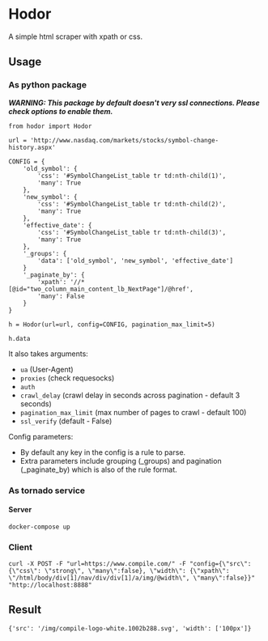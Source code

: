 # Hodor

A simple html scraper with xpath or css.

## Usage

### As python package

***WARNING: This package by default doesn't very ssl connections. Please check options to enable them.***


```
from hodor import Hodor

url = 'http://www.nasdaq.com/markets/stocks/symbol-change-history.aspx'

CONFIG = {
    'old_symbol': {
        'css': '#SymbolChangeList_table tr td:nth-child(1)',
        'many': True
    },
    'new_symbol': {
        'css': '#SymbolChangeList_table tr td:nth-child(2)',
        'many': True
    },
    'effective_date': {
        'css': '#SymbolChangeList_table tr td:nth-child(3)',
        'many': True
    },
    '_groups': {
        'data': ['old_symbol', 'new_symbol', 'effective_date']
    }
    '_paginate_by': {
        'xpath': '//*[@id="two_column_main_content_lb_NextPage"]/@href',
        'many': False
    }
}

h = Hodor(url=url, config=CONFIG, pagination_max_limit=5)

h.data
```

It also takes arguments:

- ```ua``` (User-Agent)
- ```proxies``` (check requesocks)
- ```auth```
- ```crawl_delay``` (crawl delay in seconds across pagination - default 3 seconds)
- ```pagination_max_limit``` (max number of pages to crawl - default 100)
- ```ssl_verify``` (default - False)


Config parameters:
- By default any key in the config is a rule to parse.
- Extra parameters include grouping (_groups) and pagination (_paginate_by) which is also of the rule format.



### As tornado service

#### Server
```
docker-compose up
```

### Client
```
curl -X POST -F "url=https://www.compile.com/" -F "config={\"src\": {\"css\": \"strong\", \"many\":false}, \"width\": {\"xpath\": \"/html/body/div[1]/nav/div/div[1]/a/img/@width\", \"many\":false}}" "http://localhost:8888"
```


## Result
```
{'src': '/img/compile-logo-white.1002b288.svg', 'width': ['100px']}
```
